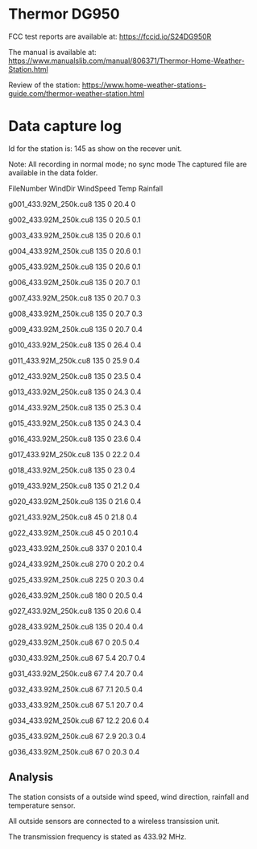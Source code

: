 # Thermor DG950

FCC test reports are available at: https://fccid.io/S24DG950R

The manual is available at: https://www.manualslib.com/manual/806371/Thermor-Home-Weather-Station.html

Review of the station: https://www.home-weather-stations-guide.com/thermor-weather-station.html

# Data capture log

Id for the station is: 145 as show on the recever unit. 

Note: 
All recording in normal mode; no sync mode
The captured file are available in the data folder.

FileNumber	WindDir WindSpeed	Temp	Rainfall

g001_433.92M_250k.cu8	  135	  0	  20.4	  0

g002_433.92M_250k.cu8	135	0	20.5	0.1

g003_433.92M_250k.cu8	135	0	20.6	0.1

g004_433.92M_250k.cu8	135	0	20.6	0.1

g005_433.92M_250k.cu8	135	0	20.6	0.1

g006_433.92M_250k.cu8	135	0	20.7	0.1

g007_433.92M_250k.cu8	135	0	20.7	0.3

g008_433.92M_250k.cu8	135	0	20.7	0.3

g009_433.92M_250k.cu8	135	0	20.7	0.4

g010_433.92M_250k.cu8	135	0	26.4	0.4

g011_433.92M_250k.cu8	135	0	25.9	0.4

g012_433.92M_250k.cu8	135	0	23.5	0.4

g013_433.92M_250k.cu8	135	0	24.3	0.4

g014_433.92M_250k.cu8	135	0	25.3	0.4

g015_433.92M_250k.cu8	135	0	24.3	0.4

g016_433.92M_250k.cu8	135	0	23.6	0.4

g017_433.92M_250k.cu8	135	0	22.2	0.4

g018_433.92M_250k.cu8	135	0	23	  0.4

g019_433.92M_250k.cu8	135	0	21.2	0.4

g020_433.92M_250k.cu8	135	0	21.6	0.4

g021_433.92M_250k.cu8	45	0	21.8	0.4

g022_433.92M_250k.cu8	45	0	20.1	0.4

g023_433.92M_250k.cu8	337	0	20.1	0.4

g024_433.92M_250k.cu8	270	0	20.2	0.4

g025_433.92M_250k.cu8	225	0	20.3	0.4

g026_433.92M_250k.cu8	180	0	20.5	0.4

g027_433.92M_250k.cu8	135	0	20.6	0.4

g028_433.92M_250k.cu8	135	0	20.4	0.4

g029_433.92M_250k.cu8	67	0	20.5	0.4

g030_433.92M_250k.cu8	67	5.4	20.7	0.4

g031_433.92M_250k.cu8	67	7.4	20.7	0.4

g032_433.92M_250k.cu8	67	7.1	20.5	0.4

g033_433.92M_250k.cu8	67	5.1	20.7	0.4

g034_433.92M_250k.cu8	67	12.2 20.6	0.4

g035_433.92M_250k.cu8	67	2.9	20.3	0.4

g036_433.92M_250k.cu8	67	0	20.3	0.4

## Analysis


The station consists of a outside wind speed, wind direction, rainfall and temperature sensor. 

All outside sensors are connected to a wireless transission unit. 

The transmission frequency is stated as 433.92 MHz.



